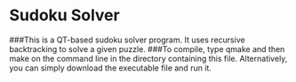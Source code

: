 # Sudoku Solver
###This is a QT-based sudoku solver program. It uses recursive backtracking to solve a given puzzle. 
###To compile, type qmake and then make on the command line in the directory containing this file. Alternatively, you can simply download the executable file and run it.
